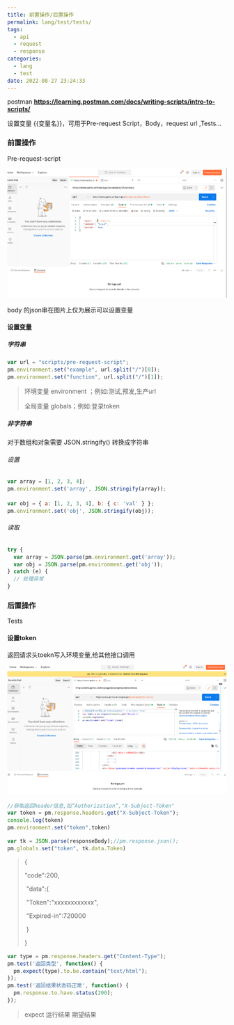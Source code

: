 ```yaml
---
title: 前置操作/后置操作
permalink: lang/test/tests/
tags:
  - api
  - request
  - response
categories:
  - lang
  - test
date: 2022-08-27 23:24:33
---
```


postman **https://learning.postman.com/docs/writing-scripts/intro-to-scripts/**

设置变量 {{变量名}}，可用于Pre-request Script，Body，request url ,Tests...



### 前置操作

Pre-request-script

![](/pics/test-2022-08-31-21-02.gif)

body 的json串在图片上仅为展示可以设置变量

#### 设置变量

 <!--more--> 

##### 字符串

```js
var url = "scripts/pre-request-script"; 
pm.environment.set("example", url.split("/")[0]);
pm.environment.set("function", url.split("/")[1]);
```

>环境变量 environment ；例如:测试,预发,生产url
>
>全局变量 globals；例如:登录token

##### 非字符串

对于数组和对象需要 JSON.stringify() 转换成字符串

###### 设置

```js
var array = [1, 2, 3, 4];
pm.environment.set('array', JSON.stringify(array));

var obj = { a: [1, 2, 3, 4], b: { c: 'val' } };
pm.environment.set('obj', JSON.stringify(obj));
```



###### 读取

```js
try {
  var array = JSON.parse(pm.environment.get('array'));
  var obj = JSON.parse(pm.environment.get('obj'));
} catch (e) {
  // 处理异常
}
```





### 后置操作

Tests  

#### 设置token

返回请求头toekn写入环境变量,给其他接口调用

![](/pics/test-2022-08-28-14-48.gif)

```js
//获取返回header信息,如“Authorization”,"X-Subject-Token"
var token = pm.response.headers.get("X-Subject-Token");
console.log(token)
pm.environment.set("token",token)
```



```js
var tk = JSON.parse(responseBody);//pm.response.json();
pm.globals.set("token", tk.data.Token)
```

>{
>
>   "code":200,
>
>​    "data":{
>
>​         "Token":"xxxxxxxxxxxx",
>
>​         "Expired-in":720000
>
>​    }
>
>}



```js
var type = pm.response.headers.get("Content-Type");
pm.test('返回类型', function() {
  pm.expect(type).to.be.contain("text/html");
});
pm.test('返回结果状态码正常', function() {
  pm.response.to.have.status(200);
});
```

>expect  运行结果    期望结果
>
>